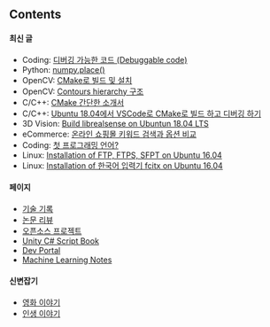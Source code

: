 ## Contents

#### 최신 글

- Coding: [디버깅 가능한 코드 (Debuggable code)](.\technical_articles\coding\debuggable_code.md)
- Python: [numpy.place()](technical_articles/python/python_krorea_numpy_place.md)
- OpenCV: [CMake로 빌드 및 설치](technical_articles/opencv/build_opencv_with_cmake.md)
- OpenCV: [Contours hierarchy 구조](technical_articles/opencv/contours_hierarchy.md)
- C/C++: [CMake 간단한 소개서](technical_articles/c_language/simple_cmake_introduction.md)
- C/C++: [Ubuntu 18.04에서 VSCode로 CMake로 빌드 하고 디버깅 하기](technical_articles/c_language/build_cmake_in_vscode_on_linux.md)
- 3D Vision: [Build librealsense on Ubuntun 18.04 LTS](technical_articles/3d_vision/build_librealsense_on_ubuntu_1604.md)
- eCommerce: [온라인 쇼핑몰 키워드 검색과 옵션 비교](technical_articles/product_managements/ecommerce_search.md)
- Coding: [첫 프로그래밍 언어?](./technical_articles/learning_programming_languages/which_programming_language_do_you_want_to_learn.md)
- Linux: [Installation of FTP, FTPS, SFPT on Ubuntu 16.04](./technical_articles/linux/ubuntu_ftp.md)
- Linux: [Installation of 한국어 입력기 fcitx on Ubuntu 16.04](./technical_articles/linux/ubuntu_korean_fcitx_installation.md)

#### 페이지

- [기술 기록](./technical_articles/index.md)
- [논문 리뷰](./reviews/index.md)
- [오픈소스 프로젝트](./opensource_projects/index.md)
- [Unity C# Script Book](technical_articles/unity_csharp_script_book/index.md)
- [Dev Portal](dev_portal/index.md)
- [Machine Learning Notes](./machine_learning_notes/index.md)

#### 신변잡기

- [영화 이야기](movies/index.md)
- [인생 이야기](life/index.md)


